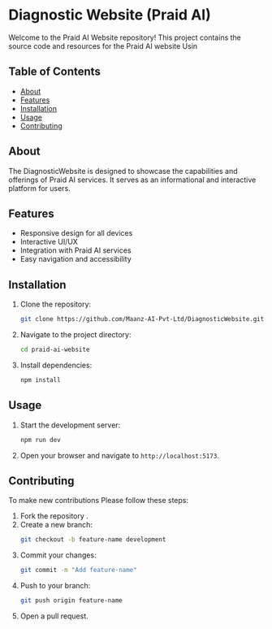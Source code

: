 # Diagnostic Website (Praid AI)

Welcome to the Praid AI Website repository! This project contains the source code and resources for the Praid AI website Usin

## Table of Contents

- [About](#about)
- [Features](#features)
- [Installation](#installation)
- [Usage](#usage)
- [Contributing](#contributing)

## About

The DiagnosticWebsite is designed to showcase the capabilities and offerings of Praid AI services. It serves as an informational and interactive platform for users.

## Features

- Responsive design for all devices
- Interactive UI/UX
- Integration with Praid AI services
- Easy navigation and accessibility

## Installation

1. Clone the repository:
    ```bash
    git clone https://github.com/Maanz-AI-Pvt-Ltd/DiagnosticWebsite.git
    ```
2. Navigate to the project directory:
    ```bash
    cd praid-ai-website
    ```
3. Install dependencies:
    ```bash
    npm install
    ```

## Usage

1. Start the development server:
    ```bash
    npm run dev
    ```
2. Open your browser and navigate to `http://localhost:5173`.

## Contributing

To make new contributions Please follow these steps:

1. Fork the repository .
2. Create a new branch:
    ```bash
    git checkout -b feature-name development

    ```
3. Commit your changes:
    ```bash
    git commit -m "Add feature-name"
    ```
4. Push to your branch:
    ```bash
    git push origin feature-name
    ```
5. Open a pull request.
